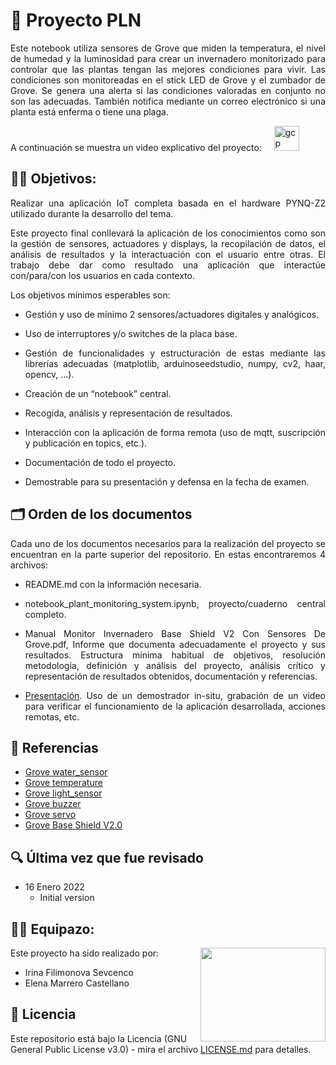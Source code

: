 # 🏅 Proyecto PLN

<p align="justify">Este notebook utiliza sensores de Grove que miden la temperatura, el nivel de humedad y la luminosidad para crear un invernadero monitorizado para controlar que las plantas tengan las mejores condiciones para vivir. Las condiciones son monitoreadas en el stick LED de Grove y el zumbador de Grove. Se genera una alerta si las condiciones valoradas en conjunto no son las adecuadas. También notifica mediante un correo electrónico si una planta está enferma o tiene una plaga.</p>

A continuación se muestra un video explicativo del proyecto: &nbsp; &nbsp; <a href="https://cloud.google.com" target="_blank" rel="noreferrer"> <img src="https://www.vectorlogo.zone/logos/google_drive/google_drive-icon.svg" alt="gcp" width="40" height="40"/> </a>


## 💪🏽 Objetivos:

<p align="justify">Realizar una aplicación IoT completa basada en el hardware PYNQ-Z2 utilizado durante la desarrollo del tema.</p>

<p align="justify">Este proyecto final conllevará la aplicación de los conocimientos como son la gestión de sensores, actuadores y displays, la
recopilación de datos, el análisis de resultados y la interactuación con el usuario entre otras. El trabajo debe dar como resultado una aplicación que interactúe con/para/con los usuarios en cada contexto.</p>

<p align="justify">Los objetivos mínimos esperables son:</p>

- <p align="justify">Gestión y uso de mínimo 2 sensores/actuadores digitales y analógicos.</p>
- <p align="justify">Uso de interruptores y/o switches de la placa base.</p>
- <p align="justify">Gestión de funcionalidades y estructuración de estas mediante las librerías adecuadas (matplotlib, arduinoseedstudio, numpy, cv2, haar, opencv, ...).</p>
- <p align="justify">Creación de un “notebook” central.</p>
- <p align="justify">Recogida, análisis y representación de resultados.</p>
- <p align="justify">Interacción con la aplicación de forma remota (uso de mqtt, suscripción y publicación en topics, etc.).</p>
- <p align="justify">Documentación de todo el proyecto.</p>
- <p align="justify">Demostrable para su presentación y defensa en la fecha de examen.</p>

## 🗂 Orden de los documentos

<p align="justify">Cada uno de los documentos necesarios para la realización del proyecto se encuentran en la parte superior del repositorio. En estas encontraremos 4 archivos:</p>

- <p align="justify">README.md con la información necesaria.</p>

- <p align="justify">notebook_plant_monitoring_system.ipynb, proyecto/cuaderno central completo.</p>
    
- <p align="justify">Manual Monitor Invernadero Base Shield V2 Con Sensores De Grove.pdf, Informe que documenta adecuadamente el proyecto y sus resultados. Estructura mínima habitual de objetivos, resolución metodología, definición y análisis del proyecto, análisis crítico y representación de resultados obtenidos, documentación y referencias.</p>
    
- <p align="justify"> <A HREF="https://youtu.be/J7LJK8ByvNM"> Presentación</A>. Uso de un demostrador in-situ, grabación de un video para verificar el funcionamiento de la aplicación desarrollada, acciones remotas, etc.</p>
    
 ## 📖 Referencias
* [Grove water_sensor](https://www.seeedstudio.com/Grove-Water-Sensor.html) 
* [Grove temperature](https://www.seeedstudio.com/Grove-Temperature-Sensor.html) 
* [Grove light_sensor](https://www.seeedstudio.com/Grove-Light-Sensor-v1-2-LS06-S-phototransistor.html) 
* [Grove buzzer](https://www.seeedstudio.com/Grove-buzzer.html)  
* [Grove servo](https://www.seeedstudio.com/Grove-Servo-Sensor.html) 
* [Grove Base Shield V2.0](https://www.seeedstudio.com/Base-Shield-V2.html)   

## 🔍 Última vez que fue revisado
* 16 Enero 2022
    + Initial version

## 👫👭 Equipazo:

<img src="https://user-images.githubusercontent.com/98991004/200303069-0b484d2e-7935-48ac-b9b0-ba2135e4a0d7.png" align="right" width="200" height="150">

Este proyecto ha sido realizado por: 

- Irina Filimonova Sevcenco
- Elena Marrero Castellano

## 📄 Licencia 

Este repositorio está bajo la Licencia (GNU General Public License v3.0) - mira el archivo [LICENSE.md](LICENSE.md) para detalles.
